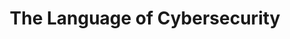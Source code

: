 ---
title: "The Language of Cybersecurity"
authors:
  - Maria Antonieta Flores (Ed.)
release: XML Press/The Content Wrangler, 2018
categories:
  - Security
keywords:
  - Terminology
link: https://xmlpress.net/content-strategy/the-language-of-cybersecurity/
comment: >-
    The Language of Cybersecurity defines 52 terms that every business professional should know about cybersecurity, even professionals who are not specialists. Anyone who uses any kind of computing device needs to understand the importance of cybersecurity, and every business professional also needs to be able to speak intelligently with cybersecurity professionals.
---